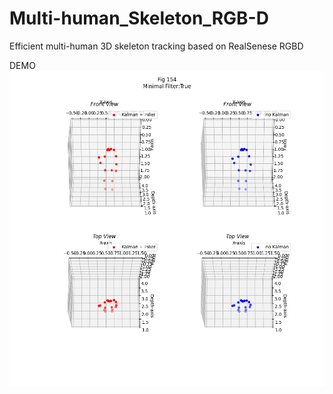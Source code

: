 # Multi-human_Skeleton_RGB-D
Efficient multi-human 3D skeleton tracking based on RealSenese RGBD

DEMO
![image](/doc/test_Outliers_True_fig154.png)


